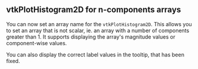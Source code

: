 ## vtkPlotHistogram2D for n-components arrays

You can now set an array name for the `vtkPlotHistogram2D`.
This allows you to set an array that is not scalar, ie. an
array with a number of components greater than 1. It supports
displaying the array's magnitude values or component-wise
values.

You can also display the correct label values in the tooltip,
that has been fixed.
